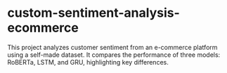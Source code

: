 # custom-sentiment-analysis-ecommerce

This project analyzes customer sentiment from an e-commerce platform using a self-made dataset. It compares the performance of three models: RoBERTa, LSTM, and GRU, highlighting key differences.